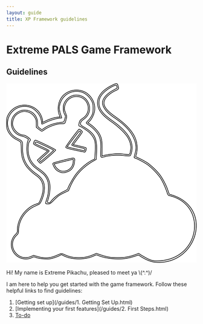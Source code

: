 ```yaml
---
layout: guide
title: XP Framework guidelines
---
```

# Extreme PALS Game Framework

## Guidelines

![Extreme Pikachu][xpikachu-image]

Hi! My name is Extreme Pikachu, pleased to meet ya \\(^.^)/

I am here to help you get started with the game framework.
Follow these helpful links to find guidelines:

1. [Getting set up](/guides/1. Getting Set Up.html)
2. [Implementing your first features](/guides/2. First Steps.html)
3. [To-do](to-do)

[xpikachu-image]: /assets/pikachu-cloud.svg